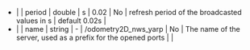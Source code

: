  * |            |   period               | double  | s              | 0.02                  | No                             | refresh period of the broadcasted values in s         | default 0.02s |
 * |            |   name                 | string  | -              | /odometry2D_nws_yarp  | No                             | The name of the server, used as a prefix for the opened ports   |      |

